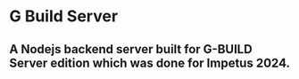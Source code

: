 # G Build Server 
## A Nodejs backend server built for G-BUILD Server edition which was done for Impetus 2024.
